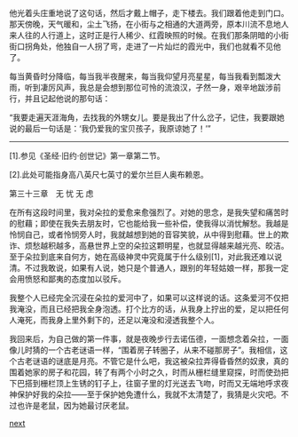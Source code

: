 
他光着头庄重地说了这句话，然后才戴上帽子，走下楼去。我们跟着他走到门口。那天傍晚，天气暖和，尘土飞扬，在小街与之相通的大道两旁，原本川流不息地人来人往的人行道上，这时正是行人稀少、红霞映照的时候。在我们那条阴暗的小街街口拐角处，他独自一人拐了弯，走进了一片灿烂的霞光中，我们也就看不见他了。

每当黄昏时分降临，每当我半夜醒来，每当我仰望月亮星星，每当我看到瓢泼大雨，听到凄厉风声，我总是会想到那位可怜的流浪汉，孑然一身，艰辛地跋涉前行，并且记起他说的那句话：

“我要走遍天涯海角，去找我的外甥女儿。要是我出了什么岔子，记住，我要跟她说的最后一句话是：‘我仍爱我的宝贝孩子，我原谅她了！’”

* * *

[1].参见《圣经·旧约·创世记》第一章第二节。

[2].此处可能指身高八英尺七英寸的爱尔兰巨人奥布赖恩。

第三十三章　无 忧 无 虑

在所有这段时间里，我对朵拉的爱愈来愈强烈了。对她的思念，是我失望和痛苦时的慰藉；即使在我失去朋友时，它也能给我一些补偿，使我得以消忧解愁。我越是怜悯自己，或者怜悯旁人时，我就越想到她的音容笑貌，从中得到慰藉。世上的欺诈、烦愁越积越多，高悬世界上空的朵拉这颗明星，也就显得越来越光亮、皎洁。至于朵拉到底来自何方，她在高级神灵中究竟属于什么级别[1]，对此我还难以说清。不过我敢说，如果有人说，她只是个普通人，跟别的年轻姑娘一样，那我一定会用愤怒和鄙夷的态度加以驳斥。

我整个人已经完全沉浸在朵拉的爱河中了，如果可以这样说的话。这条爱河不仅把我淹没，而且已经把我全身泡透。打个比方的话，从我身上拧出的爱，足以把任何人淹死，而我身上里外剩下的，还足以淹没和浸透我整个人。

我回来后，为自己做的第一件事，就是夜晚步行去诺伍德，一面想念着朵拉，一面像儿时猜的一个古老谜语一样，“围着房子转圈子，从来不碰那房子”。我相信，这个古老谜语的谜底是月亮。不管它是什么吧，我这被朵拉弄得昏昏然的奴隶，真的围着她家的房子和花园，转了有两个小时之久，时而从栅栏缝里窥探，时而使劲把下巴搭到栅栏顶上生锈的钉子上，往窗子里的灯光送去飞吻，时而又无端地呼求夜神保护好我的朵拉——至于保护她免遭什么，我就不太清楚了，我猜是火灾吧。不过也许是老鼠，因为她最讨厌老鼠。

[next](page422)
